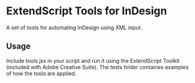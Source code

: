 ExtendScript Tools for InDesign
===============================

A set of tools for automating InDesign using XML input.

Usage
-----

Include tools.jsx in your script and run it using the ExtendScript Toolkit (included with Adobe Creative Suite). The tests folder containes examples of how the tools are applied.

